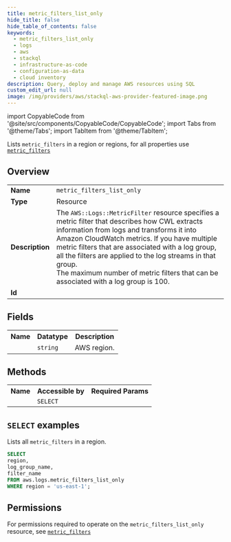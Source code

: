 ```yaml
---
title: metric_filters_list_only
hide_title: false
hide_table_of_contents: false
keywords:
  - metric_filters_list_only
  - logs
  - aws
  - stackql
  - infrastructure-as-code
  - configuration-as-data
  - cloud inventory
description: Query, deploy and manage AWS resources using SQL
custom_edit_url: null
image: /img/providers/aws/stackql-aws-provider-featured-image.png
---
```


import CopyableCode from '@site/src/components/CopyableCode/CopyableCode';
import Tabs from '@theme/Tabs';
import TabItem from '@theme/TabItem';

Lists <code>metric_filters</code> in a region or regions, for all properties use <a href="/providers/aws/serviceName/metric_filters/"><code>metric_filters</code></a>

## Overview
<table><tbody>
<tr><td><b>Name</b></td><td><code>metric_filters_list_only</code></td></tr>
<tr><td><b>Type</b></td><td>Resource</td></tr>
<tr><td><b>Description</b></td><td>The <code>AWS::Logs::MetricFilter</code> resource specifies a metric filter that describes how CWL extracts information from logs and transforms it into Amazon CloudWatch metrics. If you have multiple metric filters that are associated with a log group, all the filters are applied to the log streams in that group.<br />The maximum number of metric filters that can be associated with a log group is 100.</td></tr>
<tr><td><b>Id</b></td><td><CopyableCode code="aws.logs.metric_filters_list_only" /></td></tr>
</tbody></table>

## Fields
<table><tbody><tr><th>Name</th><th>Datatype</th><th>Description</th></tr><tr><td><CopyableCode code="region" /></td><td><code>string</code></td><td>AWS region.</td></tr>
</tbody></table>

## Methods

<table><tbody>
  <tr>
    <th>Name</th>
    <th>Accessible by</th>
    <th>Required Params</th>
  </tr>
  <tr>
    <td><CopyableCode code="list_resources" /></td>
    <td><code>SELECT</code></td>
    <td><CopyableCode code="region" /></td>
  </tr>
</tbody></table>

## `SELECT` examples
Lists all <code>metric_filters</code> in a region.
```sql
SELECT
region,
log_group_name,
filter_name
FROM aws.logs.metric_filters_list_only
WHERE region = 'us-east-1';
```


## Permissions

For permissions required to operate on the <code>metric_filters_list_only</code> resource, see <a href="/providers/aws/logs/metric_filters/#permissions"><code>metric_filters</code></a>

